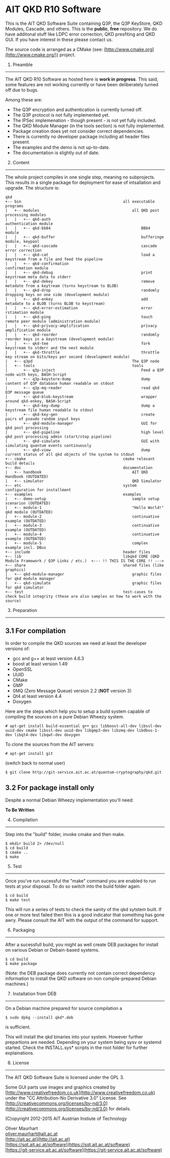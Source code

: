 AIT QKD R10 Software
====================


This is the AIT QKD Software Suite containing Q3P, the Q3P KeyStore, QKD Modules, Cascade, and others. This is the **public**, **free** repository. We do have additonal stuff like LDPC error correction, QKD presfiting and QKD GUI. If you have interest in these please contact us.

The source code is arranged as a CMake (see: [http://www.cmake.org](http://www.cmake.org/)) project.


1. Preamble
-----------

The AIT QKD R10 Software as hosted here is **work in progress**. This said, some features are not working currently or have been deliberately turned off due to bugs.

Among these are:

* The Q3P encryption and authentication is currently turned off.
* The Q3P protocol is not fully implemented yet.
* The IPSec implemenation - though present - is not yet fully included.
* The QKD Module Manager (in the tools section) is not fully implemented.
* Package creation does yet not consider correct dependencies.
* There is currently no developer package including all header files present.
* The examples and the demo is not up-to-date.
* The documentation is slightly out of date.


2. Content
----------

The whole project compiles in one single step, meaning no subprojects. This results in a single package for deployment for ease of intsallation and upgrade. The structure is:

    qkd
    +-- bin                                             all executable programs
    |   +-- modules                                         all QKD post processing modules
    |   |   +-- qkd-auth                                        authentication module
    |   |   +-- qkd-bb84                                        BB84 module
    |   |   +-- qkd-buffer                                      bufferinge module, keypool
    |   |   +-- qkd-cascade                                     cascade error correction
    |   |   +-- qkd-cat                                         load a keystream from a file and feed the pipeline
    |   |   +-- qkd-confirmation                                confirmation module
    |   |   +-- qkd-debug                                       print keystream meta data to stderr
    |   |   +-- qkd-dekey                                       remove metadate from a keytream (turns keystream to BLOB)
    |   |   +-- qkd-drop                                        randomly dropping keys on one side (development module)
    |   |   +-- qkd-enkey                                       add metadate to a BLOB (turns BLOB to keystream)
    |   |   +-- qkd-error-estimation                            error rstimation module
    |   |   +-- qkd-ping                                        touch remote peer module (administration module)
    |   |   +-- qkd-privacy-amplification                       privacy amplification module
    |   |   +-- qkd-reorder                                     randomly reorder keys in a keystream (development module)
    |   |   +-- qkd-tee                                         fork keystream to stderr and the next module
    |   |   +-- qkd-throttle                                    throttle key stream on bits/keys per second (development module)
    |   +-- q3pd                                            The Q3P node
    |   +-- tools                                           tools
    |       +-- q3p-inject                                      Feed a Q3P node with keys, BASH-Script
    |       +-- q3p-keystore-dump                               dump content of Q3P database human readable on stdout
    |       +-- q3p-mq-reader                                   read qkd Q3P message queue
    |       +-- qkd-blob-keystream                              wrapper around qkd-enkey, BASH-Script
    |       +-- qkd-key-dump                                    dump a keystream file human readable to stdout
    |       +-- qkd-key-gen                                     create pairs of pseudo random input keys
    |       +-- qkd-module-manager                              GUI for qkd post processing
    |       +-- qkd-pipeline                                    high level qkd post processing admin (start/stop pipeline)
    |       +-- qkd-simulate                                    GUI with simulating quantum events continuously 
    |       +-- qkd-view                                        dump current status of all qkd objects of the system to stdout
    +-- cmake                                           cmake relevant build details
    +-- doc                                             documentation
    |   +-- handbook                                        AIT QKD Handbook (OUTDATED)
    |   +-- simulator                                       QKD Simulator
    +-- etc                                             system configuration for installment
    +-- examples                                        examples
    |   +-- demo-setup                                      sample setup scenarion (OUTDATED)
    |   +-- module-1                                        "Hello World!" qkd module (OUTDATED)
    |   +-- module-2                                        continuative example (OUTDATED)
    |   +-- module-3                                        continuative example (OUTDATED)
    |   +-- module-4                                        continuative example (OUTDATED)
    |   +-- module-5                                        complex example incl. DBus
    +-- include                                         header files
    +-- lib                                             libqkd CORE (QKD Module Framework / Q3P Links / etc.)  <--- !! THIS IS THE CORE !! --->
    +-- share                                           shared files (like graphics)
    |   +-- qkd-module-manager                              graphic files for qkd module manager
    |   +-- qkd-simulate                                    graphic files for qkd simulator
    +-- test                                            test-cases to check build integrity (these are also samples on how to work with the source)



3. Preparation
--------------

3.1 For compilation
-------------------

In order to compile the QKD sources we need at least the developer versions of:

* gcc and g++ at least version 4.6.3
* boost at least version 1.49
* OpenSSL
* UUID
* CMake
* GMP
* 0MQ (Zero Message Queue) version 2.2 (**NOT** version 3)
* Qt4 at least version 4.4
* Doxygen

Here are the steps which help you to setup a build system capable of compiling the sources on a pure Debian Wheezy system.

    # apt-get install build-essential g++ gcc libboost-all-dev libssl-dev uuid-dev cmake libssl-dev uuid-dev libgmp3-dev libzmq-dev libdbus-1-dev libqt4-dev libqwt-dev doxygen 


To clone the sources from the AIT servers:
    
    # apt-get install git
    
(switch back to normal user)
    
    $ git clone http://git-service.ait.ac.at/quantum-cryptography/qkd.git

    
    
3.2 For package install only
----------------------------

Despite a normal Debian Wheezy implementation you'll need:  

**To Be Written**
    
    

4. Compilation
--------------

Step into the "build" folder, invoke cmake and then make.

    $ mkdir build 2> /dev/null
    $ cd build
    $ cmake ..
    $ make
    

    
5. Test
-------

Once you've run sucessful the "make" command you are enabled to run tests at your disposal. To do so switch into the build folder again.

    $ cd build
    $ make test

This will run a series of tests to check the sanity of the qkd sytstem built. If one or more test failed then this is a good indicator that something has gone awry. Please consult the AIT with the output of the command for support.
   

6. Packaging
------------

After a sucessfull build, you might as well create DEB packages for install on various Debian or Debain-based systems.

    $ cd build
    $ make package
    
(Note: the DEB package does currently not contain correct dependency information to install the QKD software on non compile-prepared Debian machines.)


7. Installation from DEB
------------------------

On a Debian machine prepared for source compilation a

    $ sudo dpkg --install qkd*.deb
   
is sufficient.

This will install the qkd binaries into your system. However further prepartions are needed. Depending on your system being sysv or systemd started. Check the INSTALL.sys* scripts in the root folder for further explainations.

        
8. License
----------

The AIT QKD Software Suite is licensed under the GPL 3.

Some GUI parts use images and graphics created by [http://www.creativefreedom.co.uk](http://www.creativefreedom.co.uk) under the "CC Attribution-No Derivative 3.0" License. See [http://creativecommons.org/licenses/by-nd/3.0](http://creativecommons.org/licenses/by-nd/3.0) for details.


(C)opyright 2012-2015 AIT Austrian Instiute of Technology


Oliver Maurhart  
[oliver.maurhart@ait.ac.at](mailto:oliver.maurhart@ait.ac.at)  
[http://ait.ac.at](http://ait.ac.at)  
[https://sqt.ait.ac.at/software](https://sqt.ait.ac.at/software)  
[https://git-service.ait.ac.at/software](https://git-service.ait.ac.at/software)  


